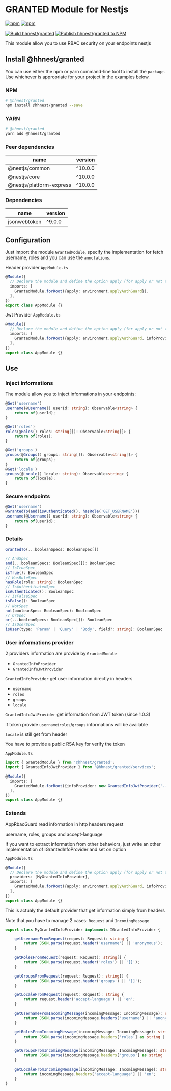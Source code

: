 # GRANTED Module for Nestjs

[![npm](https://img.shields.io/npm/v/%40hhnest%2Fgranted?style=for-the-badge&logo=npm)](https://www.npmjs.com/package/@hhnest/granted)
[![npm](https://img.shields.io/npm/v/%40hhnest%2Fgranted?style=for-the-badge&logo=github&label=github)](https://github.com/hhnest/granted)

[![Build hhnest/granted](https://github.com/hhnest/granted/actions/workflows/main.yml/badge.svg)](https://github.com/hhnest/granted/actions/workflows/main.yml)
[![Publish hhnest/granted to NPM](https://github.com/hhnest/granted/actions/workflows/tag.yml/badge.svg)](https://github.com/hhnest/granted/actions/workflows/tag.yml)



This module allow you to use RBAC security on your endpoints nestjs

## Install @hhnest/granted

You can use either the npm or yarn command-line tool to install the `package`.    
Use whichever is appropriate for your project in the examples below.

### NPM

```bash
# @hhnest/granted
npm install @hhnest/granted --save 
```

### YARN

```bash
# @hhnest/granted
yarn add @hhnest/granted
```

### Peer dependencies

| name | version |
|---|---|
| @nestjs/common | ^10.0.0 |
| @nestjs/core | ^10.0.0 |
| @nestjs/platform-express | ^10.0.0 |

### Dependencies
| name | version |
|---|---|
| jsonwebtoken | ^9.0.0 |

## Configuration

Just import the module `GrantedModule`, specify the implementation for fetch username, roles  and you can use the `annotations`.   


Header provider
`AppModule.ts`
```typescript
@Module({
  // Declare the module and define the option apply (for apply or not the security)
  imports: [
    GrantedModule.forRoot({apply: environment.applyAuthGuard}),
  ],
})
export class AppModule {}
```

Jwt Provider
`AppModule.ts`
```typescript
@Module({
  // Declare the module and define the option apply (for apply or not the security)
  imports: [
    GrantedModule.forRoot({apply: environment.applyAuthGuard, infoProvider: new GrantedInfoJwtProvider('-----BEGIN PUBLIC KEY-----\nMIIBIj...IDAQAB\n-----END PUBLIC KEY-----', 'RS256')}),
  ],
})
export class AppModule {}
```

## Use

### Inject informations

The module allow you to inject informations in your endpoints:

```typescript
@Get('username')
username(@Username() userId: string): Observable<string> {
    return of(userId);
}

@Get('roles')
roles(@Roles() roles: string[]): Observable<string[]> {
    return of(roles);
}

@Get('groups')
groups(@Groups() groups: string[]): Observable<string[]> {
    return of(groups);
}
@Get('locale')
groups(@Locale() locale: string): Observable<string> {
    return of(locale);
}
```

### Secure endpoints

```typescript
@Get('username')
@GrantedTo(and(isAuthenticated(), hasRole('GET_USERNAME')))
username(@Username() userId: string): Observable<string> {
    return of(userId);
}
```

### Details

```typescript
GrantedTo(...booleanSpecs: BooleanSpec[])
```

```typescript
// AndSpec
and(...booleanSpecs: BooleanSpec[]): BooleanSpec
// IsTrueSpec
isTrue(): BooleanSpec
// HasRoleSpec
hasRole(role: string): BooleanSpec
// IsAuthenticatedSpec
isAuthenticated(): BooleanSpec
// IsFalseSpec
isFalse(): BooleanSpec
// NotSpec
not(booleanSpec: BooleanSpec): BooleanSpec
// OrSpec
or(...booleanSpecs: BooleanSpec[]): BooleanSpec
// IsUserSpec
isUser(type: 'Param' | 'Query' | 'Body', field?: string): BooleanSpec
```
### User informations provider

2 providers information are provide by `GrantedModule`

- `GrantedInfoProvider`
- `GrantedInfoJwtProvider`

`GrantedInfoProvider` get user information directly in headers

 - `username`
 - `roles`
 - `groups`
 - `locale`

`GrantedInfoJwtProvider` get information from JWT token (since 1.0.3)

if token provide `username`/`roles`/`groups` informations will be available

`locale` is still get from header

You have to provide a public RSA key for verify the token

`AppModule.ts`
```typescript
import { GrantedModule } from '@hhnest/granted';
import { GrantedInfoJwtProvider } from '@hhnest/granted/services';

@Module({
  imports: [
    GrantedModule.forRoot({infoProvider: new GrantedInfoJwtProvider('-----BEGIN PUBLIC KEY-----\nMIIBIj...IDAQAB\n-----END PUBLIC KEY-----', 'RS256')}),
  ],
})
export class AppModule {}
```

### Extends

AppRbacGuard read information in http headers request

username, roles, groups and accept-language

If you want to extract information from other behaviors, just write an other implementation of IGrantedInfoProvider
and set on option

`AppModule.ts`
```typescript
@Module({
  // Declare the module and define the option apply (for apply or not the security)
  providers: [MyGrantedInfoProvider],
  imports: [
    GrantedModule.forRoot({apply: environment.applyAuthGuard, infoProvider: new MyGrantedInfoProvider()}),
  ],
})
export class AppModule {}
```

This is actualy the default provider that get information simply from headers

Note that you have to manage 2 cases: `Request` and `IncomingMessage`

```typescript
export class MyGrantedInfoProvider implements IGrantedInfoProvider {

    getUsernameFromRequest(request: Request): string {
        return JSON.parse(request.header('username') || 'anonymous');
    }

    getRolesFromRequest(request: Request): string[] {
        return JSON.parse(request.header('roles') || '[]');
    }

    getGroupsFromRequest(request: Request): string[] {
        return JSON.parse(request.header('groups') || '[]');
    }

    getLocaleFromRequest(request: Request): string {
        return request.header('accept-language') || 'en';
    }

    getUsernameFromIncomingMessage(incomingMessage: IncomingMessage): string {
        return JSON.parse(incomingMessage.headers('username') || 'anonymous');
    }

    getRolesFromIncomingMessage(incomingMessage: IncomingMessage): string[] {
        return JSON.parse(incomingMessage.headers['roles'] as string || '[]')
    }

    getGroupsFromIncomingMessage(incomingMessage: IncomingMessage): string[] {
        return JSON.parse(incomingMessage.headers['groups'] as string || '[]')
    }

    getLocaleFromIncomingMessage(incomingMessage: IncomingMessage): string {
        return incomingMessage.headers['accept-language'] || 'en';
    }
}
```
